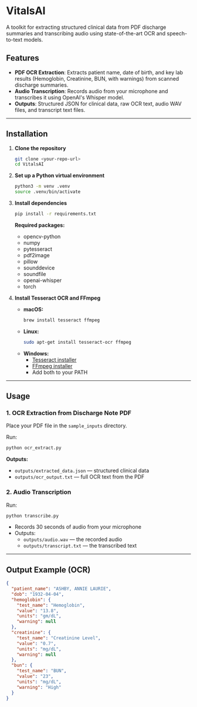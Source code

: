 # VitalsAI

A toolkit for extracting structured clinical data from PDF discharge summaries and transcribing audio using state-of-the-art OCR and speech-to-text models.

## Features

- **PDF OCR Extraction**: Extracts patient name, date of birth, and key lab results (Hemoglobin, Creatinine, BUN, with warnings) from scanned discharge summaries.
- **Audio Transcription**: Records audio from your microphone and transcribes it using OpenAI's Whisper model.
- **Outputs**: Structured JSON for clinical data, raw OCR text, audio WAV files, and transcript text files.

---

## Installation

1. **Clone the repository**
   ```bash
   git clone <your-repo-url>
   cd VitalsAI
   ```

2. **Set up a Python virtual environment**
   ```bash
   python3 -m venv .venv
   source .venv/bin/activate
   ```

3. **Install dependencies**
   ```bash
   pip install -r requirements.txt
   ```
   **Required packages:**
   - opencv-python
   - numpy
   - pytesseract
   - pdf2image
   - pillow
   - sounddevice
   - soundfile
   - openai-whisper
   - torch

4. **Install Tesseract OCR and FFmpeg**
   - **macOS:**
     ```bash
     brew install tesseract ffmpeg
     ```
   - **Linux:**
     ```bash
     sudo apt-get install tesseract-ocr ffmpeg
     ```
   - **Windows:**
     - [Tesseract installer](https://github.com/tesseract-ocr/tesseract)
     - [FFmpeg installer](https://ffmpeg.org/download.html)
     - Add both to your PATH

---

## Usage

### 1. OCR Extraction from Discharge Note PDF

Place your PDF file in the `sample_inputs` directory.

Run:
```bash
python ocr_extract.py
```

**Outputs:**
- `outputs/extracted_data.json` — structured clinical data
- `outputs/ocr_output.txt` — full OCR text from the PDF

### 2. Audio Transcription

Run:
```bash
python transcribe.py
```

- Records 30 seconds of audio from your microphone
- Outputs:
  - `outputs/audio.wav` — the recorded audio
  - `outputs/transcript.txt` — the transcribed text

---

## Output Example (OCR)
```json
{
  "patient_name": "ASHBY, ANNIE LAURIE",
  "dob": "1932-04-04",
  "hemoglobin": {
    "test_name": "Hemoglobin",
    "value": "13.8",
    "units": "gm/dL",
    "warning": null
  },
  "creatinine": {
    "test_name": "Creatinine Level",
    "value": "0.7",
    "units": "mg/dL",
    "warning": null
  },
  "bun": {
    "test_name": "BUN",
    "value": "23",
    "units": "mg/dL",
    "warning": "High"
  }
}
```

